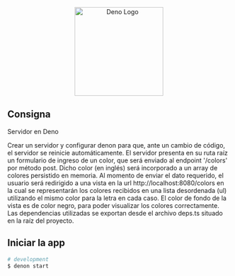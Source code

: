 <p align="center">
  <a href="http://deno.land/" target="blank"><img src="https://upload.wikimedia.org/wikipedia/commons/8/84/Deno.svg" width="200" alt="Deno Logo" /></a>
</p>

## Consigna

Servidor en Deno

Crear un servidor y configurar denon para que, ante un cambio de código, el servidor se reinicie automáticamente.
El servidor presenta en su ruta raíz un formulario de ingreso de un color, que será enviado al endpoint '/colors' por método post. Dicho color (en inglés) será incorporado a un array de colores persistido en memoria.
Al momento de enviar el dato requerido, el usuario será redirigido a una vista en la url http://localhost:8080/colors en la cual se representarán los colores recibidos en una lista desordenada (ul) utilizando el mismo color para la letra en cada caso. El color de fondo de la vista es de color negro, para poder visualizar los colores correctamente.
Las dependencias utilizadas se exportan desde el archivo deps.ts situado en la raíz del proyecto.

## Iniciar la app

```bash
# development
$ denon start

```
